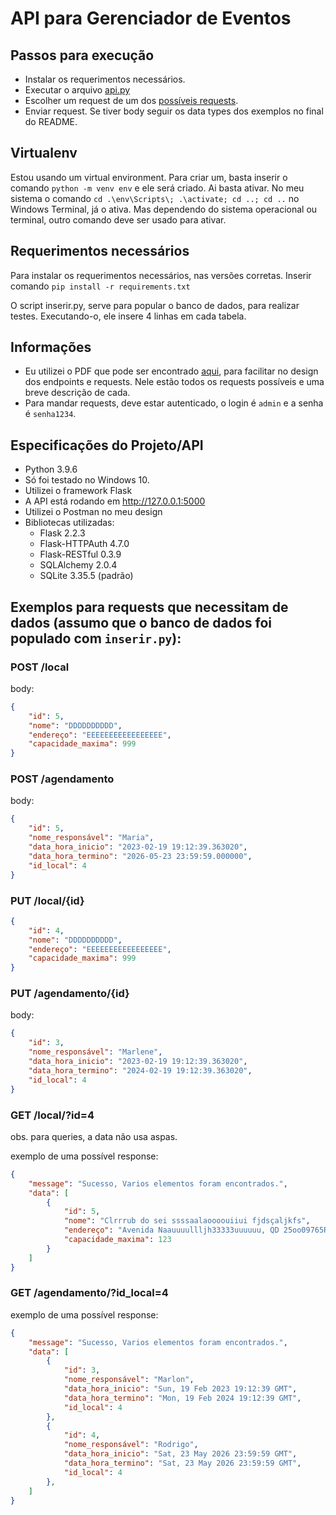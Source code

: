 # API para Gerenciador de Eventos

## Passos para execução
- Instalar os requerimentos necessários.
- Executar o arquivo [api.py](api.py)
- Escolher um request de um dos [possíveis requests](Descri%C3%A7%C3%A3o_requests.pdf).
- Enviar request. Se tiver body seguir os data types dos exemplos no final do README.

## Virtualenv
Estou usando um virtual environment. Para criar um, basta inserir o comando `python -m venv env` e ele será criado.
Ai basta ativar. No meu sistema o comando `cd .\env\Scripts\; .\activate; cd ..; cd ..` no Windows Terminal, já o ativa. Mas dependendo do sistema operacional ou terminal, outro comando deve ser usado para ativar.

## Requerimentos necessários
Para instalar os requerimentos necessários, nas versões corretas. Inserir comando `pip install -r requirements.txt`

O script inserir.py, serve para popular o banco de dados, para realizar testes. Executando-o, ele insere 4 linhas em cada tabela.

## Informações
- Eu utilizei o PDF que pode ser encontrado [aqui](Descri%C3%A7%C3%A3o_requests.pdf), para facilitar no design dos endpoints e requests. Nele estão todos os requests possíveis e uma breve descrição de cada.
- Para mandar requests, deve estar autenticado, o login é `admin` e a senha é `senha1234`.

## Especificações do Projeto/API
- Python 3.9.6
- Só foi testado no Windows 10.
- Utilizei o framework Flask
- A API está rodando em http://127.0.0.1:5000
- Utilizei o Postman no meu design
- Bibliotecas utilizadas:
    - Flask 2.2.3
    - Flask-HTTPAuth 4.7.0
    - Flask-RESTful 0.3.9
    - SQLAlchemy 2.0.4
    - SQLite 3.35.5 (padrão)


## Exemplos para requests que necessitam de dados (assumo que o banco de dados foi populado com `inserir.py`):

### POST /local
body:
```json
{
    "id": 5,
    "nome": "DDDDDDDDDD",
    "endereço": "EEEEEEEEEEEEEEEEE",
    "capacidade_maxima": 999
}
```

### POST /agendamento
body:
```json
{
    "id": 5,
    "nome_responsável": "Maria",
    "data_hora_inicio": "2023-02-19 19:12:39.363020",
    "data_hora_termino": "2026-05-23 23:59:59.000000",
    "id_local": 4
}
```

### PUT /local/{id}
```json
{
    "id": 4,
    "nome": "DDDDDDDDDD",
    "endereço": "EEEEEEEEEEEEEEEEE",
    "capacidade_maxima": 999
}
```

### PUT /agendamento/{id}
body:
```json
{
    "id": 3,
    "nome_responsável": "Marlene",
    "data_hora_inicio": "2023-02-19 19:12:39.363020",
    "data_hora_termino": "2024-02-19 19:12:39.363020",
    "id_local": 4
}
```

### GET /local/?id=4

obs. para queries, a data não usa aspas.

exemplo de uma possível response:
```json
{
    "message": "Sucesso, Varios elementos foram encontrados.",
    "data": [
        {
            "id": 5,
            "nome": "Clrrrub do sei ssssaalaoooouiiui fjdsçaljkfs",
            "endereço": "Avenida Naauuuullljh33333uuuuuu, QD 25oo09765Rua da Amizade",
            "capacidade_maxima": 123
        }
    ]
}
```

### GET /agendamento/?id_local=4

exemplo de uma possível response:
```json
{
    "message": "Sucesso, Varios elementos foram encontrados.",
    "data": [
        {
            "id": 3,
            "nome_responsável": "Marlon",
            "data_hora_inicio": "Sun, 19 Feb 2023 19:12:39 GMT",
            "data_hora_termino": "Mon, 19 Feb 2024 19:12:39 GMT",
            "id_local": 4
        },
        {
            "id": 4,
            "nome_responsável": "Rodrigo",
            "data_hora_inicio": "Sat, 23 May 2026 23:59:59 GMT",
            "data_hora_termino": "Sat, 23 May 2026 23:59:59 GMT",
            "id_local": 4
        },
    ]
}
```